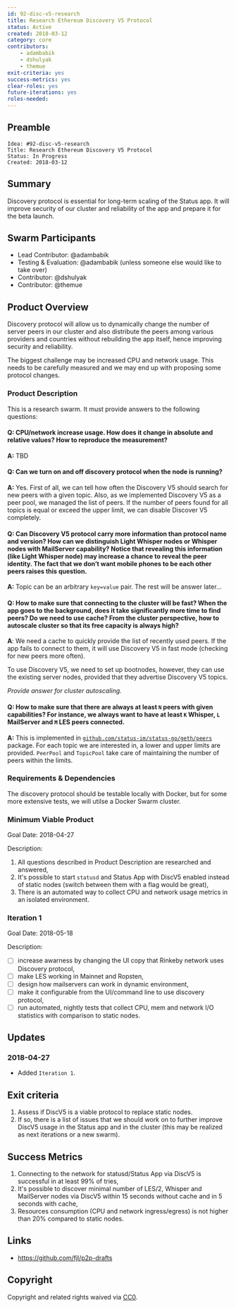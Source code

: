 ```yaml
---
id: 92-disc-v5-research
title: Research Ethereum Discovery V5 Protocol
status: Active
created: 2018-03-12
category: core
contributors:
    - adambabik
    - dshulyak
    - themue
exit-criteria: yes
success-metrics: yes
clear-roles: yes
future-iterations: yes
roles-needed:
---
```


## Preamble

    Idea: #92-disc-v5-research
    Title: Research Ethereum Discovery V5 Protocol
    Status: In Progress
    Created: 2018-03-12

## Summary
Discovery protocol is essential for long-term scaling of the Status app. It will improve security of our cluster and reliability of the app and prepare it for the beta launch.

## Swarm Participants
- Lead Contributor: @adambabik
- Testing & Evaluation: @adambabik (unless someone else would like to take over)
- Contributor: @dshulyak
- Contributor: @themue

## Product Overview
Discovery protocol will allow us to dynamically change the number of server peers in our cluster and also distribute the peers among various providers and countries without rebuilding the app itself, hence improving security and reliability.

The biggest challenge may be increased CPU and network usage. This needs to be carefully measured and we may end up with proposing some protocol changes.

### Product Description

This is a research swarm. It must provide answers to the following questions:

#### Q: CPU/network increase usage. How does it change in absolute and relative values? How to reproduce the measurement?

**A:** TBD


#### Q: Can we turn on and off discovery protocol when the node is running?

**A:** Yes. First of all, we can tell how often the Discovery V5 should search for new peers with a given topic. Also, as we implemented Discovery V5 as a peer pool, we managed the list of peers. If the number of peers found for all topics is equal or exceed the upper limit, we can disable Discover V5 completely.


#### Q: Can Discovery V5 protocol carry more information than protocol name and version? How can we distinguish Light Whisper nodes or Whisper nodes with MailServer capability? Notice that revealing this information (like Light Whisper node) may increase a chance to reveal the peer identity. The fact that we don’t want mobile phones to be each other peers raises this question.

**A:** Topic can be an arbitrary `key=value` pair. The rest will be answer later...


#### Q: How to make sure that connecting to the cluster will be fast? When the app goes to the background, does it take significantly more time to find peers? Do we need to use cache? From the cluster perspective, how to autoscale cluster so that its free capacity is always high?

**A**: We need a cache to quickly provide the list of recently used peers. If the app fails to connect to them, it will use Discovery V5 in fast mode (checking for new peers more often).

To use Discovery V5, we need to set up bootnodes, however, they can use the existing server nodes, provided that they advertise Discovery V5 topics.

*Provide answer for cluster autoscaling.*


#### Q: How to make sure that there are always at least `N` peers with given capabilities? For instance, we always want to have at least `K` Whisper, `L` MailServer and `M` LES peers connected.

**A:** This is implemented in [`github.com/status-im/status-go/geth/peers`](https://github.com/status-im/status-go/tree/develop/geth/peers) package. For each topic we are interested in, a lower and upper limits are provided. `PeerPool` and `TopicPool` take care of maintaining the number of peers within the limits.


### Requirements & Dependencies
The discovery protocol should be testable locally with Docker, but for some more extensive tests, we will utilse a Docker Swarm cluster.

### Minimum Viable Product
Goal Date: 2018-04-27

Description:
1. All questions described in Product Description are researched and answered,
1. It's possible to start `statusd` and Status App with DiscV5 enabled instead of static nodes (switch between them with a flag would be great),
1. There is an automated way to collect CPU and network usage metrics in an isolated environment.

### Iteration 1

Goal Date: 2018-05-18

Description:
- [ ] increase awarness by changing the UI copy that Rinkeby network uses Discovery protocol,
- [ ] make LES working in Mainnet and Ropsten,
- [ ] design how mailservers can work in dynamic environment,
- [ ] make it configurable from the UI/command line to use discovery protocol,
- [ ] run automated, nightly tests that collect CPU, mem and network I/O statistics with comparison to static nodes.

## Updates

### 2018-04-27

- Added `Iteration 1`.


## Exit criteria

1. Assess if DiscV5 is a viable protocol to replace static nodes.
1. If so, there is a list of issues that we should work on to further improve DiscV5 usage in the Status app and in the cluster (this may be realized as next iterations or a new swarm).

## Success Metrics
1. Connecting to the network for statusd/Status App via DiscV5 is successful in at least 99% of tries,
1. It's possible to discover minimal number of LES/2, Whisper and MailServer nodes via DiscV5 within 15 seconds without cache and in 5 seconds with cache,
1. Resources consumption (CPU and network ingress/egress) is not higher than 20% compared to static nodes.

## Links
* https://github.com/fjl/p2p-drafts

## Copyright
Copyright and related rights waived via [CC0](https://creativecommons.org/publicdomain/zero/1.0/).

